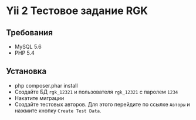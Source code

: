 Yii 2 Тестовое задание RGK
==========================

Требования
----------
+ MySQL 5.6
+ PHP 5.4

Установка
---------
+ php composer.phar install
+ Создайте БД `rgk_12321` и пользователя `rgk_12321` с паролем `1234`
+ Накатите миграции
+ Создайте тестовых авторов. Для этого перейдите по ссылке `Авторы` и нажмите  кнопку `Create Test Data`.
